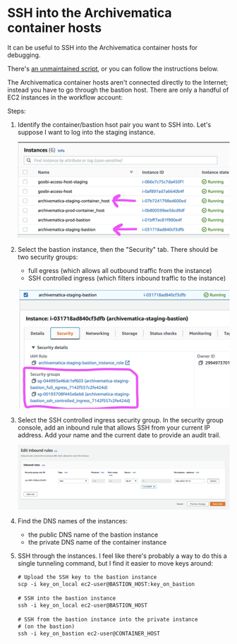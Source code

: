 # SSH into the Archivematica container hosts

It can be useful to SSH into the Archivematica container hosts for debugging.

There's [an unmaintained script](https://github.com/alexwlchan/pathscripts/blob/ef34c4f4dd32403bade2a304751458fbddd27412/ssh_to_archivematica), or you can follow the instructions below.

The Archivematica container hosts aren't connected directly to the Internet; instead you have to go through the bastion host.
There are only a handful of EC2 instances in the workflow account:

Steps:

1.  Identify the container/bastion hsot pair you want to SSH into.
    Let's suppose I want to log into the staging instance.

    ![A list of EC2 instances in the console. Two of them are named Goobi; the others are "Archivematica staging container host", "Archivematica prod container host", "Archivematica prod bastion" and "Archivematica staging bastion". The two instances named "staging" are highlighted with pink arrows.](ec2_instance_list.png)

2.  Select the bastion instance, then the "Security" tab.
    There should be two security groups:

    *   full egress (which allows all outbound traffic from the instance)
    *   SSH controlled ingress (which filters inbound traffic to the instance)

    ![The "Security" tab of the EC2 Console. There's a pink hand-drawn circle highlighting the two security groups.](ec2_security_group.png)

3.  Select the SSH controlled ingress security group.
    In the security group console, add an inbound rule that allows SSH from your current IP address.
    Add your name and the current date to provide an audit trail.

    ![Adding an inbound rule with type "SSH" and source "My IP"](ec2_inbound_rule.png)

4.  Find the DNS names of the instances:

    *   the public DNS name of the bastion instance
    *   the private DNS name of the container instance

5.  SSH through the instances.
    I feel like there's probably a way to do this a single tunneling command, but I find it easier to move keys around:

    ```shell
    # Upload the SSH key to the bastion instance
    scp -i key_on_local ec2-user@BASTION_HOST:key_on_bastion

    # SSH into the bastion instance
    ssh -i key_on_local ec2-user@BASTION_HOST

    # SSH from the bastion instance into the private instance
    # (on the bastion)
    ssh -i key_on_bastion ec2-user@CONTAINER_HOST
    ```
